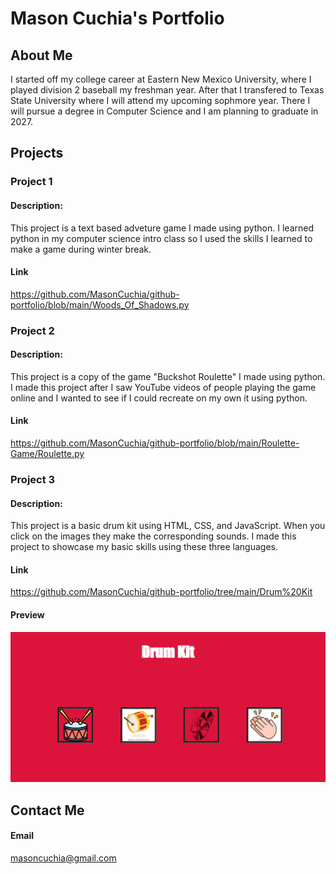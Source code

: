 # Mason Cuchia's Portfolio
 
## About Me
I started off my college career at Eastern New Mexico University, where I played division 2 baseball my freshman year. After that I transfered to Texas State University where I will attend my upcoming sophmore year. There I will pursue a degree in Computer Science and I am planning to graduate in 2027.  


## Projects

### Project 1

#### Description:
 This project is a text based adveture game I made using python. I learned python in my computer science intro class so I used the skills I learned to make a game during winter break. 

#### Link 
https://github.com/MasonCuchia/github-portfolio/blob/main/Woods_Of_Shadows.py 

### Project 2

#### Description:
 This project is a copy of the game "Buckshot Roulette" I made using python. I made this project after I saw YouTube videos of people playing the game online and I wanted to see if I could recreate on my own it using python.

#### Link 
https://github.com/MasonCuchia/github-portfolio/blob/main/Roulette-Game/Roulette.py

### Project 3

#### Description:
 This project is a basic drum kit using HTML, CSS, and JavaScript. When you click on the images they make the corresponding sounds. I made this project to showcase my basic skills using these three languages.

#### Link 
https://github.com/MasonCuchia/github-portfolio/tree/main/Drum%20Kit

 #### Preview
![Alt text](image.png)

## Contact Me 

#### Email
masoncuchia@gmail.com
